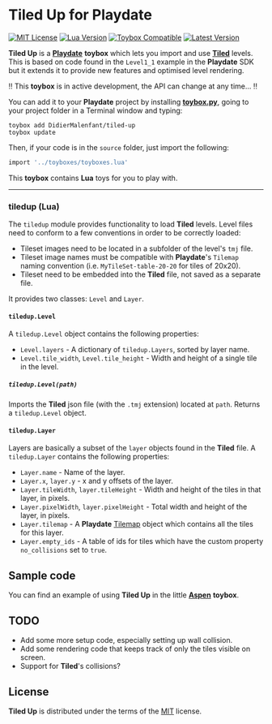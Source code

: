 # Tiled Up for Playdate

[![MIT License](https://img.shields.io/github/license/DidierMalenfant/tiled-up)](https://spdx.org/licenses/MIT.html) [![Lua Version](https://img.shields.io/badge/Lua-5.4-yellowgreen)](https://lua.org) [![Toybox Compatible](https://img.shields.io/badge/toybox.py-compatible-brightgreen)](https://toyboxpy.io) [![Latest Version](https://img.shields.io/github/v/tag/DidierMalenfant/tiled-up)](https://github.com/DidierMalenfant/tiled-up/tags)

**Tiled Up** is a [**Playdate**](https://play.date) **toybox** which lets you import and use [**Tiled**](https://www.mapeditor.org) levels. This is based on code found in the `Level1_1` example in the **Playdate** SDK but it extends it to provide new features and optimised level rendering.

‼️ This **toybox** is in active development, the API can change at any time... ‼️
 
You can add it to your **Playdate** project by installing [**toybox.py**](https://toyboxpy.io), going to your project folder in a Terminal window and typing:

```console
toybox add DidierMalenfant/tiled-up
toybox update
```

Then, if your code is in the `source` folder, just import the following:

```lua
import '../toyboxes/toyboxes.lua'
```

This **toybox** contains **Lua** toys for you to play with.

---

### tiledup (Lua)

The `tiledup` module provides functionality to load **Tiled** levels. Level files need to conform to a few conventions in order to be correctly loaded:

* Tileset images need to be located in a subfolder of the level's `tmj` file.
* Tileset image names must be compatible with **Playdate**'s `Tilemap` naming convention (i.e. `MyTileSet-table-20-20` for tiles of 20x20).
* Tileset need to be embedded into the **Tiled** file, not saved as a separate file.

It provides two classes: `Level` and `Layer`.

#### `tiledup.Level`

A `tiledup.Level` object contains the following properties:

* `Level.layers` -  A dictionary of `tiledup.Layers`, sorted by layer name.
* `Level.tile_width`, `Level.tile_height` - Width and height of a single tile in the level.

##### `tiledup.Level(path)`

Imports the **Tiled** json file (with the `.tmj` extension) located at `path`. Returns a `tiledup.Level` object.

#### `tiledup.Layer`

Layers are basically a subset of the `layer` objects found in the **Tiled** file. A `tiledup.Layer` contains the following properties:

* `Layer.name` - Name of the layer.
* `Layer.x`, `layer.y` - x and y offsets of the layer.
* `Layer.tileWidth`, `layer.tileHeight` - Width and height of the tiles in that layer, in pixels.
* `Layer.pixelWidth`, `layer.pixelHeight` - Total width and height of the layer, in pixels.
* `Layer.tilemap` - A **Playdate** [Tilemap](https://sdk.play.date/1.12.3/Inside%20Playdate.html#C-graphics.tilemap) object which contains all the tiles for this layer.
* `Layer.empty_ids` - A table of ids for tiles which have the custom property `no_collisions` set to `true`.

## Sample code

You can find an example of using **Tiled Up** in the little [**Aspen**](https://github.com/DidierMalenfant/Aspen) **toybox**.

## TODO

* Add some more setup code, especially setting up wall collision.
* Add some rendering code that keeps track of only the tiles visible on screen.
* Support for **Tiled**'s collisions?

## License

**Tiled Up** is distributed under the terms of the [MIT](https://spdx.org/licenses/MIT.html) license.
